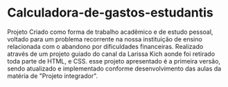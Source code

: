 # Calculadora-de-gastos-estudantis
Projeto Criado como forma de trabalho acadêmico e de estudo pessoal, voltado para um problema recorrente na nossa instituição de ensino relacionada com o abandono por dificuldades financeiras.
Realizado através de um projeto guiado do canal da Larissa Kich aonde foi retirado toda parte de HTML, e CSS.
esse projeto apresentado é a primeira versão, sendo atualizado e implementado conforme desenvolvimento das aulas da matéria de "Projeto integrador".
